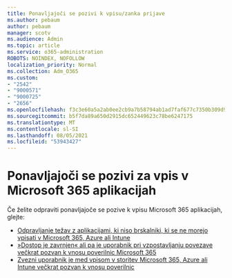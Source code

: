 ```yaml
---
title: Ponavljajoči se pozivi k vpisu/zanka prijave
ms.author: pebaum
author: pebaum
manager: scotv
ms.audience: Admin
ms.topic: article
ms.service: o365-administration
ROBOTS: NOINDEX, NOFOLLOW
localization_priority: Normal
ms.collection: Adm_O365
ms.custom:
- "2542"
- "9000571"
- "9000725"
- "2656"
ms.openlocfilehash: f3c3e60a5a2ab0ee2cb9a7b58794ab1ad7faf677c7350b309d968a282db43772
ms.sourcegitcommit: b5f7da89a650d2915dc652449623c78be6247175
ms.translationtype: MT
ms.contentlocale: sl-SI
ms.lasthandoff: 08/05/2021
ms.locfileid: "53943427"
---
```

# <a name="repeated-sign-in-prompts-in-microsoft-365-apps"></a>Ponavljajoči se pozivi za vpis v Microsoft 365 aplikacijah

Če želite odpraviti ponavljajoče se pozive k vpisu Microsoft 365 aplikacijah, glejte:

- [Odpravljanje težav z aplikacijami, ki niso brskalniki, ki se ne morejo vpisati v Microsoft 365, Azure ali Intune](https://support.office.com/article/how-to-troubleshoot-non-browser-apps-that-can-t-sign-in-to-office-365-azure-or-intune-3ba1b268-66f6-462c-b0e5-070f5c2603c1)
- [»Dostop je zavrnjen« ali pa je uporabnik pri vzpostavljanju povezave večkrat pozvan k vnosu poverilnic Microsoft 365](https://docs.microsoft.com/office365/troubleshoot/security/access-denied-when-connect-to-office-365)
- [Zvezni uporabnik je med vpisom v storitev Microsoft 365, Azure ali Intune večkrat pozvan k vnosu poverilnic](https://docs.microsoft.com/office365/troubleshoot/authentication/federated-user-repeatedly-prompted-for-credentials)

